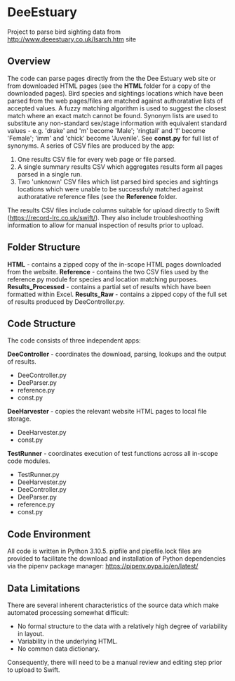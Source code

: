# DeeEstuary
Project to parse bird sighting data from http://www.deeestuary.co.uk/lsarch.htm site

## Overview
The code can parse pages directly from the the Dee Estuary web site or from downloaded HTML pages (see the **HTML** folder for a copy of the downloaded pages).
Bird species and sightings locations which have been parsed from the web pages/files are matched against authoratative lists of accepted values. A fuzzy matching algorithm is used to suggest the closest match where an exact match cannot be found.
Synonym lists are used to substitute any non-standard sex/stage information with equivalent standard values - e.g. 'drake' and 'm' become 'Male'; 'ringtail' and 'f' become 'Female'; 'imm' and 'chick' become 'Juvenile'. See **const.py** for full list of synonyms.
A series of CSV files are produced by the app:
1. One results CSV file for every web page or file parsed.
2. A single summary results CSV which aggregates results form all pages parsed in a single run.
3. Two 'unknown' CSV files which list parsed bird species and sightings locations which were unable to be successfuly matched against authoratative reference files (see the **Reference** folder.

The results CSV files include columns suitable for upload directly to Swift (https://record-lrc.co.uk/swift/). They also include troubleshoothing information to allow for manual inspection of results prior to upload.

## Folder Structure
**HTML** - contains a zipped copy of the in-scope HTML pages downloaded from the website.
**Reference** - contains the two CSV files used by the reference.py module for species and location matching purposes.
**Results_Processed** - contains a partial set of results which have been formatted within Excel.
**Results_Raw** - contains a zipped copy of the full set of results produced by DeeController.py.

## Code Structure
The code consists of three independent apps:

**DeeController** - coordinates the download, parsing, lookups and the output of results.
- DeeController.py
- DeeParser.py
- reference.py
- const.py

**DeeHarvester** - copies the relevant website HTML pages to local file storage.
- DeeHarvester.py
- const.py

**TestRunner** - coordinates execution of test functions across all in-scope code modules.
- TestRunner.py
- DeeHarvester.py
- DeeController.py
- DeeParser.py
- reference.py
- const.py

## Code Environment
All code is written in Python 3.10.5.
pipfile and pipefile.lock files are provided to facilitate the download and installation of Python dependencies via the pipenv package manager: https://pipenv.pypa.io/en/latest/

## Data Limitations
There are several inherent characteristics of the source data which make automated processing somewhat difficult:
- No formal structure to the data with a relatively high degree of variability in layout.
- Variability in the underlying HTML.
- No common data dictionary.

Consequently, there will need to be a manual review and editing step prior to upload to Swift.

